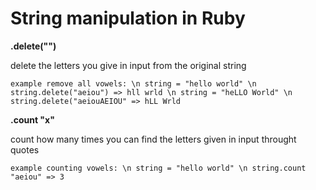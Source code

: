 # String manipulation in Ruby

**.delete("")**

delete the letters you give in input from the original string

``example remove all vowels: \n
string = "hello world" \n
string.delete("aeiou") => hll wrld \n
string = "heLLO World" \n
string.delete("aeiouAEIOU" => hLL Wrld``

**.count "x"**

count how many times you can find the letters given in input throught quotes

``example counting vowels: \n
string = "hello world" \n
string.count "aeiou" => 3``

